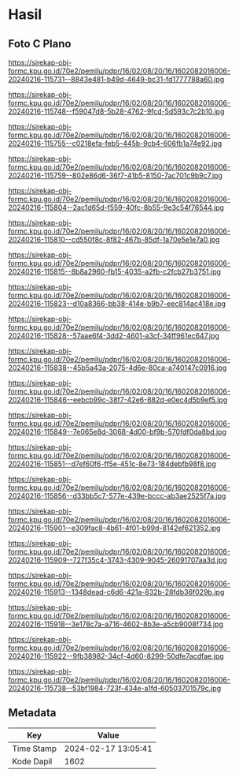 # Hasil

## Foto C Plano

https://sirekap-obj-formc.kpu.go.id/70e2/pemilu/pdpr/16/02/08/20/16/1602082016006-20240216-115731--8843e481-b49d-4649-bc31-fd1777788a60.jpg

https://sirekap-obj-formc.kpu.go.id/70e2/pemilu/pdpr/16/02/08/20/16/1602082016006-20240216-115748--f59047d8-5b28-4762-9fcd-5d593c7c2b10.jpg

https://sirekap-obj-formc.kpu.go.id/70e2/pemilu/pdpr/16/02/08/20/16/1602082016006-20240216-115755--c0218efa-feb5-445b-9cb4-606fb1a74e92.jpg

https://sirekap-obj-formc.kpu.go.id/70e2/pemilu/pdpr/16/02/08/20/16/1602082016006-20240216-115759--802e86d6-36f7-41b5-8150-7ac701c9b9c7.jpg

https://sirekap-obj-formc.kpu.go.id/70e2/pemilu/pdpr/16/02/08/20/16/1602082016006-20240216-115804--2ac1d65d-f559-40fc-8b55-9e3c54f76544.jpg

https://sirekap-obj-formc.kpu.go.id/70e2/pemilu/pdpr/16/02/08/20/16/1602082016006-20240216-115810--cd550f8c-8f82-467b-85df-1a70e5e1e7a0.jpg

https://sirekap-obj-formc.kpu.go.id/70e2/pemilu/pdpr/16/02/08/20/16/1602082016006-20240216-115815--8b8a2960-fb15-4035-a2fb-c2fcb27b3751.jpg

https://sirekap-obj-formc.kpu.go.id/70e2/pemilu/pdpr/16/02/08/20/16/1602082016006-20240216-115823--d10a8366-bb38-414e-b9b7-eec814ac418e.jpg

https://sirekap-obj-formc.kpu.go.id/70e2/pemilu/pdpr/16/02/08/20/16/1602082016006-20240216-115828--57aae6f4-3dd2-4601-a3cf-34ff961ec647.jpg

https://sirekap-obj-formc.kpu.go.id/70e2/pemilu/pdpr/16/02/08/20/16/1602082016006-20240216-115838--45b5a43a-2075-4d6e-80ca-a740147c0916.jpg

https://sirekap-obj-formc.kpu.go.id/70e2/pemilu/pdpr/16/02/08/20/16/1602082016006-20240216-115846--eebcb99c-38f7-42e6-882d-e0ec4d5b9ef5.jpg

https://sirekap-obj-formc.kpu.go.id/70e2/pemilu/pdpr/16/02/08/20/16/1602082016006-20240216-115849--7e065e8d-3068-4d00-bf9b-570fdf0da8bd.jpg

https://sirekap-obj-formc.kpu.go.id/70e2/pemilu/pdpr/16/02/08/20/16/1602082016006-20240216-115851--d7ef60f6-ff5e-451c-8e73-184debfb98f8.jpg

https://sirekap-obj-formc.kpu.go.id/70e2/pemilu/pdpr/16/02/08/20/16/1602082016006-20240216-115856--d33bb5c7-577e-439e-bccc-ab3ae2525f7a.jpg

https://sirekap-obj-formc.kpu.go.id/70e2/pemilu/pdpr/16/02/08/20/16/1602082016006-20240216-115901--e309fac8-4b61-4f01-b99d-8142ef621352.jpg

https://sirekap-obj-formc.kpu.go.id/70e2/pemilu/pdpr/16/02/08/20/16/1602082016006-20240216-115909--727f35c4-3743-4309-9045-26091707aa3d.jpg

https://sirekap-obj-formc.kpu.go.id/70e2/pemilu/pdpr/16/02/08/20/16/1602082016006-20240216-115913--1348dead-c6d6-421a-832b-28fdb36f029b.jpg

https://sirekap-obj-formc.kpu.go.id/70e2/pemilu/pdpr/16/02/08/20/16/1602082016006-20240216-115918--3e178c7a-a716-4602-8b3e-a5cb9008f734.jpg

https://sirekap-obj-formc.kpu.go.id/70e2/pemilu/pdpr/16/02/08/20/16/1602082016006-20240216-115922--9fb38982-34cf-4d60-8299-50dfe7acdfae.jpg

https://sirekap-obj-formc.kpu.go.id/70e2/pemilu/pdpr/16/02/08/20/16/1602082016006-20240216-115738--53bf1984-723f-434e-a1fd-60503701579c.jpg


## Metadata

| Key        | Value               |
| ---------- | ------------------- |
| Time Stamp | 2024-02-17 13:05:41 |
| Kode Dapil | 1602                |




